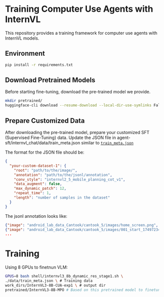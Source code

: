 # Training Computer Use Agents with InternVL

This repository provides a training framework for computer use agents with InternVL models. 

## Environment
```bash
pip install -r requirements.txt
```

## Download Pretrained Models
Before starting fine-tuning, download the pre-trained model we provide.

```bash
mkdir pretrained/
huggingface-cli download --resume-download --local-dir-use-symlinks False OpenGVLab/InternVL3-8B --local-dir pretrained/InternVL3-8B
```

## Prepare Customized Data
After downloading the pre-trained model, prepare your customized SFT (Supervised Fine-Tuning) data. Update the JSON file in agent-sft/internvl_chat/data/train_meta.json similar to [`train_meta.json`](data/train_meta.json)

The format for the JSON file should be:
```json
{
  "your-custom-dataset-1": {
    "root": "path/to/the/image/",
    "annotation": "path/to/the/jsonl/annotation",
    "conv_style": "internvl2_5_mobile_planning_cot_v1",
    "data_augment": false,
    "max_dynamic_patch": 12,
    "repeat_time": 1,
    "length": "number of samples in the dataset"
  }
}
```

The jsonl annotation looks like: 
```json
{"image": "android_lab_data_Cantook/cantook_5/images/home_screen.png", "conversations": [{"from": "human", "value": "<image>\nPlease generate the next move according to the UI screenshot, task and previous operations.\n\nTask: Could you check my reading progress for War and Peace?\n\nPrevious operations:\nNone"}, {"from": "gpt", "value": "<think>\nBased on the second image, I can see this is an e-reader app showing a \"Recently read\" section with several books including \"1984\" by George Orwell (79.5% complete), \"The Sorcerer's Stone\" by J.K. Rowling (48.8% complete), and \"King of Envy\" by Ana Huang (52.9% complete). However, I don't see \"War and Peace\" anywhere in the currently visible book collection, either in the \"Recently read\" or \"Recently added\" sections. I would need to search or browse through the library further to find War and Peace and check its reading progress.\n</think>\n<operation>\nOpen the Cantook app to access your digital book library, which shows recently read books including '1984' by George Orwell (79.5% complete), 'The Sorcerer's Stone' by J.K. Rowling (48.8%), 'King of Envy' by Ana Huang (52.9%), and 'A Christmas Carol'. The app also displays your recently added books including multiple Harry Potter titles.\n</operation>\n<action>\nopen_app(app_name='Cantook')\n</action>"}], "width": 1440, "height": 3120}
{"image": "android_lab_data_Cantook/cantook_5/images/001_start_1749723405576.png", "conversations": [{"from": "human", "value": "<image>\nPlease generate the next move according to the UI screenshot, task and previous operations.\n\nTask: Could you check my reading progress for War and Peace?\n\nPrevious operations:\nStep 1: \"Open the Cantook app to access your digital book library, which shows recently read books including '1984' by George Orwell (79.5% complete), 'The Sorcerer's Stone' by J.K. Rowling (48.8%), 'King of Envy' by Ana Huang (52.9%), and 'A Christmas Carol'. The app also displays your recently added books including multiple Harry Potter titles.\""}, {"from": "gpt", "value": "<think>\nLooking at the screenshot of this e-reader app, I can see the user's library with several books including \"1984\" (79.5% complete), \"The Sorcerer's Stone,\" \"King of Envy,\" \"A Christmas Carol,\" and Harry Potter titles in the \"Recently read\" and \"Recently added\" sections. However, I don't see \"War and Peace\" displayed anywhere in the current Home view. The navigation tabs at the bottom show I could access \"My Books,\" which would likely provide a more complete view of the entire library where I might find War and Peace and check its reading progress. The most logical next step would be to navigate to the \"My Books\" section to search for this specific title.\n</think>\n<operation>\nClick on the 'My Books' tab at the bottom of the screen to view your book library\n</operation>\n<action>\nclick(x=0.3674, y=0.9192)\n</action>"}], "width": 1440, "height": 3120}
...
```

# Training
Using 8 GPUs to finetnun VLM:
```bash
GPUS=8 bash shell/internvl3_8b_dynamic_res_stage1.sh \
./data/train_meta.json \ # Training data
work_dirs/InternVL3-8B-CUA-exp1 \ # output dir
pretrained/InternVL3-8B-MPO # Based on this pretrained model to finetune the model
```
